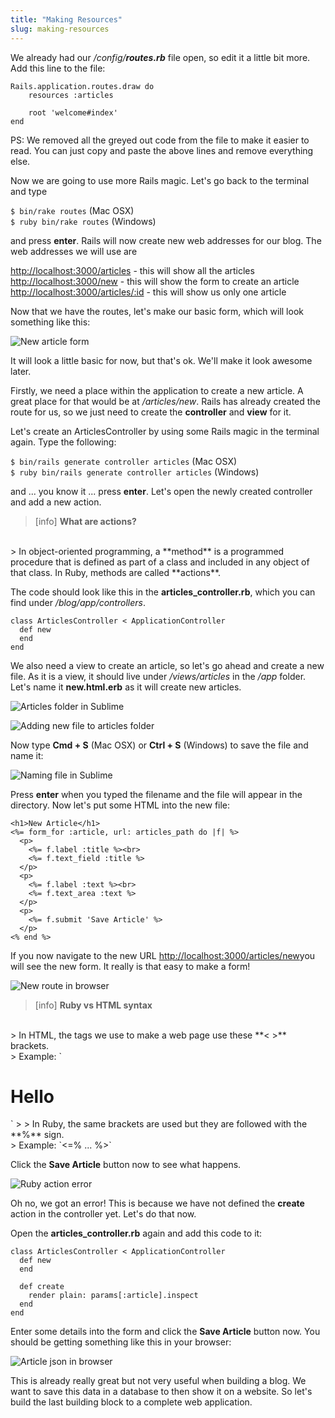 ```yaml
---
title: "Making Resources"
slug: making-resources
---     
```


We already had our */config/**routes.rb*** file open, so edit it a little bit more. Add this line to the file:

```
Rails.application.routes.draw do
    resources :articles

    root 'welcome#index'
end
```

PS: We removed all the greyed out code from the file to make it easier to read. You can just copy and paste the above lines and remove everything else.

Now we are going to use more Rails magic. Let's go back to the terminal and type

`$ bin/rake routes` (Mac OSX)
<br/>
`$ ruby bin/rake routes` (Windows)

and press **enter**. Rails will now create new web addresses for our blog. The web addresses we will use are

[http://localhost:3000/articles](http://localhost:3000/articles) - this will show all the articles
<br/> 
[http://localhost:3000/new](http://localhost:3000/new) - this will show the form to create an article
<br/> 
[http://localhost:3000/articles/:id](http://localhost:3000/articles/:id) - this will show us only one article

Now that we have the routes, let's make our basic form, which will look something like this:

![New article form](./1-new-article.png "New article form")

It will look a little basic for now, but that's ok. We'll make it look awesome later.

Firstly, we need a place within the application to create a new article. A great place for that would be at */articles/new*. Rails has already created the route for us, so we just need to create the **controller** and **view** for it.

Let's create an ArticlesController by using some Rails magic in the terminal again. Type the following: 

`$ bin/rails generate controller articles` (Mac OSX)
<br/>
`$ ruby bin/rails generate controller articles` (Windows)

and ... you know it ... press **enter**. Let's open the newly created controller and add a new action.

> [info]
> **What are actions?**
<br/>
> In object-oriented programming, a **method** is a programmed procedure that is defined as part of a class and included in any object of that class. In Ruby, methods are called **actions**.

The code should look like this in the **articles_controller.rb**, which you can find under */blog/app/controllers*.

```
class ArticlesController < ApplicationController
  def new
  end
end
```

We also need a view to create an article, so let's go ahead and create a new file. As it is a view, it should live under */views/articles* in the */app* folder. Let's name it **new.html.erb** as it will create new articles.

![Articles folder in Sublime](./2-articles-in-sublime.png "Articles folder in Sublime")

![Adding new file to articles folder](./3-add-new-file.png "Adding new file to articles folder")

Now type **Cmd + S** (Mac OSX) or **Ctrl + S** (Windows) to save the file and name it:

![Naming file in Sublime](./4-new-html-file.png "Naming file in Sublime")

Press **enter** when you typed the filename and the file will appear in the directory. Now let's put some HTML into the new file:

```
<h1>New Article</h1>
<%= form_for :article, url: articles_path do |f| %>
  <p>
    <%= f.label :title %><br>
    <%= f.text_field :title %>
  </p>
  <p>
￼   <%= f.label :text %><br>
    <%= f.text_area :text %>
  </p>
  <p>
    <%= f.submit 'Save Article' %>
  </p> 
<% end %>
```

If you now navigate to the new URL [http://localhost:3000/articles/new​](http://localhost:3000/articles/new​) you will see the new form. It really is that easy to make a form!

![New route in browser](./5-new-route.png "New route in browser")

> [info]
> **Ruby vs HTML syntax**
<br/>
> In HTML, the tags we use to make a web page use these **< >** brackets.
<br/>
> Example: `<h1>Hello</h1>`
> 
> In Ruby, the same brackets are used but they are followed with the **%** sign.
<br/>
> Example: `<=% ... %>`

Click the **Save Article** button now to see what happens.

![Ruby action error](./6-create-action-error.png "Ruby action error")

Oh no, we got an error! This is because we have not defined the **create** action in the controller yet. Let's do that now.

Open the **articles_controller.rb** again and add this code to it:

```
class ArticlesController < ApplicationController
  def new
  end
  
  def create
    render plain: params[:article].inspect
  end
end
```

Enter some details into the form and click the **Save Article** button now. You should be getting something like this in your browser:

![Article json in browser](./7-article-json.png "Article json in browser")

This is already really great but not very useful when building a blog. We want to save this data in a database to then show it on a website. So let's build the last building block to a complete web application.
